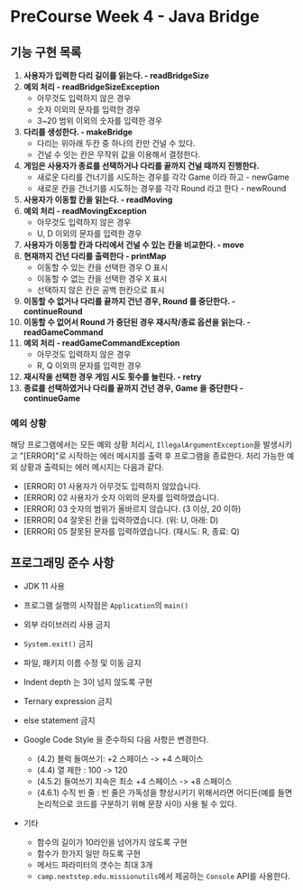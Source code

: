 # PreCourse Week 4 - Java Bridge

## 기능 구현 목록

1. **사용자가 입력한 다리 길이를 읽는다. - readBridgeSize**
2. **예외 처리 - readBridgeSizeException**
    - 아무것도 입력하지 않은 경우
    - 숫자 이외의 문자를 입력한 경우
    - 3~20 범위 이외의 숫자를 입력한 경우
3. **다리를 생성한다. - makeBridge**
    - 다리는 위아래 두칸 중 하나의 칸만 건널 수 있다.
    - 건널 수 잇는 칸은 무작위 값을 이용해서 결정한다.
4. **게임은 사용자가 종료를 선택하거나 다리를 끝까지 건널 때까지 진행한다.**
    - 새로운 다리를 건너기를 시도하는 경우를 각각 Game 이라 하고 - newGame
    - 새로운 칸을 건너기를 시도하는 경우를 각각 Round 라고 한다 - newRound
5. **사용자가 이동할 칸을 읽는다. - readMoving**
6. **예외 처리 - readMovingException**
    - 아무것도 입력하지 않은 경우
    - U, D 이외의 문자를 입력한 경우
7. **사용자가 이동할 칸과 다리에서 건널 수 있는 칸을 비교한다. - move**
8. **현재까지 건넌 다리를 출력한다 - printMap**
    - 이동할 수 있는 칸을 선택한 경우 O 표시
    - 이동할 수 없는 칸을 선택한 경우 X 표시
    - 선택하지 않은 칸은 공백 한칸으로 표시
9. **이동할 수 없거나 다리를 끝까지 건넌 경우, Round 를 중단한다. - continueRound**
10. **이동할 수 없어서 Round 가 중단된 경우 재시작/종료 옵션을 읽는다. - readGameCommand**
11. **예외 처리 - readGameCommandException**
    - 아무것도 입력하지 않은 경우
    - R, Q 이외의 문자를 입력한 경우
12. **재시작을 선택한 경우 게임 시도 횟수를 늘린다. - retry**
13. **종료를 선택하였거나 다리를 끝까지 건넌 경우, Game 을 중단한다 - continueGame**

### 예외 상황

해당 프로그램에서는 모든 예외 상황 처리시, `IllegalArgumentException`을 발생시키고 "[ERROR]"로 시작하는 에러 메시지를 출력 후 프로그램을 종료한다.
처리 가능한 예외 상황과 출력되는 에러 메시지는 다음과 같다.

- [ERROR] 01 사용자가 아무것도 입력하지 않았습니다.
- [ERROR] 02 사용자가 숫자 이외의 문자를 입력하였습니다.
- [ERROR] 03 숫자의 범위가 올바르지 않습니다. (3 이상, 20 이하)
- [ERROR] 04 잘못된 칸을 입력하였습니다. (위: U, 아래: D)
- [ERROR] 05 잘못된 문자를 입력하였습니다. (재시도: R, 종료:  Q)

## 프로그래밍 준수 사항

- JDK 11 사용
- 프로그램 실행의 시작점은 `Application`의 `main()`
- 외부 라이브러리 사용 금지
- `System.exit()` 금지
- 파일, 패키지 이름 수정 및 이동 금지
- Indent depth 는 3이 넘지 않도록 구현
- Ternary expression 금지
- else statement 금지
- Google Code Style 을 준수하되 다음 사항은 변경한다.
    - (4.2) 블럭 들여쓰기: +2 스페이스 -> +4 스페이스
    - (4.4) 열 제한 : 100 -> 120
    - (4.5.2) 들여쓰기 지속은 최소 +4 스페이스 -> +8 스페이스
    - (4.6.1) 수직 빈 줄 : 빈 줄은 가독성을 향상시키기 위해서라면 어디든(예를 들면 논리적으로 코드를 구분하기 위해 문장 사이) 사용 될 수 있다.

- 기타
    - 함수의 길이가 10라인을 넘어가지 않도록 구현
    - 함수가 한가지 일만 하도록 구현
    - 메서드 파라미터의 갯수는 최대 3개
    - `camp.nextstep.edu.missionutils`에서 제공하는 `Console` API를 사용한다.